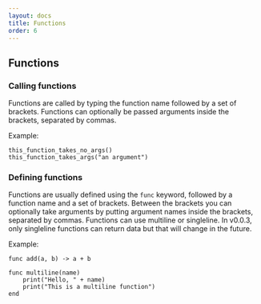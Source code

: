 ```yaml
---
layout: docs
title: Functions
order: 6
---
```


## Functions

### Calling functions

Functions are called by typing the function name followed by a set of brackets.
Functions can optionally be passed arguments inside the brackets, separated by commas.

Example:
```corlang
this_function_takes_no_args()
this_function_takes_args("an argument")
```

### Defining functions

Functions are usually defined using the `func` keyword, followed by a function name and a
set of brackets.
Between the brackets you can optionally take arguments by putting argument names inside the
brackets, separated by commas.
Functions can use multiline or singleline. In v0.0.3, only singleline functions
can return data but that will change in the future.

Example:
```corlang
func add(a, b) -> a + b

func multiline(name)
    print("Hello, " + name)
    print("This is a multiline function")
end
```